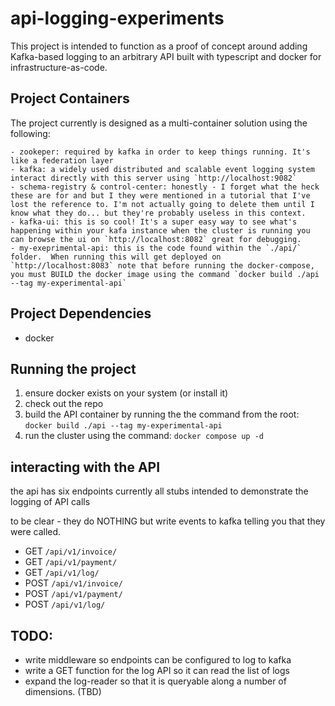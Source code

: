 # api-logging-experiments

This project is intended to function as a proof of concept around adding Kafka-based logging to an arbitrary API built with typescript and docker for infrastructure-as-code.

## Project Containers

The project currently is designed as a multi-container solution using the following:

    - zookeper: required by kafka in order to keep things running. It's like a federation layer
    - kafka: a widely used distributed and scalable event logging system interact directly with this server using `http://localhost:9082`
    - schema-registry & control-center: honestly - I forget what the heck these are for and but I they were mentioned in a tutorial that I've lost the reference to. I'm not actually going to delete them until I know what they do... but they're probably useless in this context.
    - kafka-ui: this is so cool! It's a super easy way to see what's happening within your kafa instance when the cluster is running you can browse the ui on `http://localhost:8082` great for debugging.
    - my-exeprimental-api: this is the code found within the `./api/` folder.  When running this will get deployed on `http://localhost:8083` note that before running the docker-compose, you must BUILD the docker image using the command `docker build ./api --tag my-experimental-api`

## Project Dependencies

- docker

## Running the project

1. ensure docker exists on your system (or install it)
1. check out the repo
1. build the API container by running the the command from the root: `docker build ./api --tag my-experimental-api` 
1. run the cluster using the command: `docker compose up -d`

## interacting with the API

the api has six endpoints currently all stubs intended to demonstrate the logging of API calls

to be clear - they do NOTHING but write events to kafka telling you that they were called.

- GET `/api/v1/invoice/` 
- GET `/api/v1/payment/` 
- GET `/api/v1/log/` 
- POST `/api/v1/invoice/` 
- POST `/api/v1/payment/` 
- POST `/api/v1/log/` 

## TODO: 

- write middleware so endpoints can be configured to log to kafka
- write a GET function for the log API so it can read the list of logs
- expand the log-reader so that it is queryable along a number of dimensions. (TBD)




